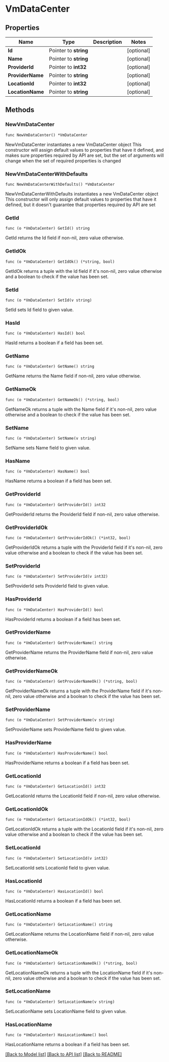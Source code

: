 # VmDataCenter

## Properties

Name | Type | Description | Notes
------------ | ------------- | ------------- | -------------
**Id** | Pointer to **string** |  | [optional] 
**Name** | Pointer to **string** |  | [optional] 
**ProviderId** | Pointer to **int32** |  | [optional] 
**ProviderName** | Pointer to **string** |  | [optional] 
**LocationId** | Pointer to **int32** |  | [optional] 
**LocationName** | Pointer to **string** |  | [optional] 

## Methods

### NewVmDataCenter

`func NewVmDataCenter() *VmDataCenter`

NewVmDataCenter instantiates a new VmDataCenter object
This constructor will assign default values to properties that have it defined,
and makes sure properties required by API are set, but the set of arguments
will change when the set of required properties is changed

### NewVmDataCenterWithDefaults

`func NewVmDataCenterWithDefaults() *VmDataCenter`

NewVmDataCenterWithDefaults instantiates a new VmDataCenter object
This constructor will only assign default values to properties that have it defined,
but it doesn't guarantee that properties required by API are set

### GetId

`func (o *VmDataCenter) GetId() string`

GetId returns the Id field if non-nil, zero value otherwise.

### GetIdOk

`func (o *VmDataCenter) GetIdOk() (*string, bool)`

GetIdOk returns a tuple with the Id field if it's non-nil, zero value otherwise
and a boolean to check if the value has been set.

### SetId

`func (o *VmDataCenter) SetId(v string)`

SetId sets Id field to given value.

### HasId

`func (o *VmDataCenter) HasId() bool`

HasId returns a boolean if a field has been set.

### GetName

`func (o *VmDataCenter) GetName() string`

GetName returns the Name field if non-nil, zero value otherwise.

### GetNameOk

`func (o *VmDataCenter) GetNameOk() (*string, bool)`

GetNameOk returns a tuple with the Name field if it's non-nil, zero value otherwise
and a boolean to check if the value has been set.

### SetName

`func (o *VmDataCenter) SetName(v string)`

SetName sets Name field to given value.

### HasName

`func (o *VmDataCenter) HasName() bool`

HasName returns a boolean if a field has been set.

### GetProviderId

`func (o *VmDataCenter) GetProviderId() int32`

GetProviderId returns the ProviderId field if non-nil, zero value otherwise.

### GetProviderIdOk

`func (o *VmDataCenter) GetProviderIdOk() (*int32, bool)`

GetProviderIdOk returns a tuple with the ProviderId field if it's non-nil, zero value otherwise
and a boolean to check if the value has been set.

### SetProviderId

`func (o *VmDataCenter) SetProviderId(v int32)`

SetProviderId sets ProviderId field to given value.

### HasProviderId

`func (o *VmDataCenter) HasProviderId() bool`

HasProviderId returns a boolean if a field has been set.

### GetProviderName

`func (o *VmDataCenter) GetProviderName() string`

GetProviderName returns the ProviderName field if non-nil, zero value otherwise.

### GetProviderNameOk

`func (o *VmDataCenter) GetProviderNameOk() (*string, bool)`

GetProviderNameOk returns a tuple with the ProviderName field if it's non-nil, zero value otherwise
and a boolean to check if the value has been set.

### SetProviderName

`func (o *VmDataCenter) SetProviderName(v string)`

SetProviderName sets ProviderName field to given value.

### HasProviderName

`func (o *VmDataCenter) HasProviderName() bool`

HasProviderName returns a boolean if a field has been set.

### GetLocationId

`func (o *VmDataCenter) GetLocationId() int32`

GetLocationId returns the LocationId field if non-nil, zero value otherwise.

### GetLocationIdOk

`func (o *VmDataCenter) GetLocationIdOk() (*int32, bool)`

GetLocationIdOk returns a tuple with the LocationId field if it's non-nil, zero value otherwise
and a boolean to check if the value has been set.

### SetLocationId

`func (o *VmDataCenter) SetLocationId(v int32)`

SetLocationId sets LocationId field to given value.

### HasLocationId

`func (o *VmDataCenter) HasLocationId() bool`

HasLocationId returns a boolean if a field has been set.

### GetLocationName

`func (o *VmDataCenter) GetLocationName() string`

GetLocationName returns the LocationName field if non-nil, zero value otherwise.

### GetLocationNameOk

`func (o *VmDataCenter) GetLocationNameOk() (*string, bool)`

GetLocationNameOk returns a tuple with the LocationName field if it's non-nil, zero value otherwise
and a boolean to check if the value has been set.

### SetLocationName

`func (o *VmDataCenter) SetLocationName(v string)`

SetLocationName sets LocationName field to given value.

### HasLocationName

`func (o *VmDataCenter) HasLocationName() bool`

HasLocationName returns a boolean if a field has been set.


[[Back to Model list]](../README.md#documentation-for-models) [[Back to API list]](../README.md#documentation-for-api-endpoints) [[Back to README]](../README.md)


